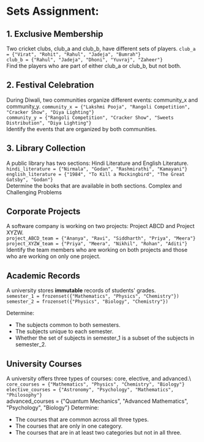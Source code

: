 # Sets Assignment:

## 1. Exclusive Membership

Two cricket clubs, club_a and club_b, have different sets of players.
`club_a = {"Virat", "Rohit", "Rahul", "Jadeja", "Bumrah"}`\
`club_b = {"Rahul", "Jadeja", "Dhoni", "Yuvraj", "Zaheer"}`\
Find the players who are part of either club_a or club_b, but not both.

## 2. Festival Celebration

During Diwali, two communities organize different events: community_x and community_y.
`community_x = {"Lakshmi Pooja", "Rangoli Competition", "Cracker Show", "Diya Lighting"}`\
`community_y = {"Rangoli Competition", "Cracker Show", "Sweets Distribution", "Diya Lighting"}`\
Identify the events that are organized by both communities.

## 3. Library Collection

A public library has two sections: Hindi Literature and English Literature.\
`hindi_literature = {"Nirmala", "Godan", "Rashmirathi", "Kamayani"}`\
`english_literature = {"1984", "To Kill a Mockingbird", "The Great Gatsby", "Godan"}` \
Determine the books that are available in both sections.
Complex and Challenging Problems

## Corporate Projects

A software company is working on two projects: Project ABCD and Project XYZW.\
`project_ABCD_team = {"Ananya", "Ravi", "Siddharth", "Priya", "Meera"}`\
`project_XYZW_team = {"Priya", "Meera", "Nikhil", "Rohan", "Aditi"}`\
Identify the team members who are working on both projects and those who are working on only one project.

## Academic Records

A university stores **immutable** records of students' grades.\
`semester_1 = frozenset({"Mathematics", "Physics", "Chemistry"})` \
`semester_2 = frozenset({"Physics", "Biology", "Chemistry"})` 

Determine:
- The subjects common to both semesters.
- The subjects unique to each semester.
- Whether the set of subjects in semester_1 is a subset of the subjects in semester_2.

## University Courses

A university offers three types of courses: core, elective, and advanced.\ 
`core_courses = {"Mathematics", "Physics", "Chemistry", "Biology"}`\
`elective_courses = {"Astronomy", "Psychology", "Mathematics", "Philosophy"}`\
advanced_courses = {"Quantum Mechanics", "Advanced Mathematics", "Psychology", "Biology"}
Determine:
- The courses that are common across all three types.
- The courses that are only in one category.
- The courses that are in at least two categories but not in all three.
